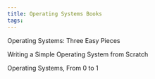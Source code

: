 ```yaml
---
title: Operating Systems Books
tags: 
---
```


Operating Systems: Three Easy Pieces

Writing a Simple Operating System from Scratch

Operating Systems, From 0 to 1 